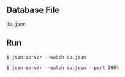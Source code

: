 ## Database File
```
db.json
```

## Run 

```
$ json-server --watch db.json
```

```
$ json-server --watch db.json --port 3004
```
